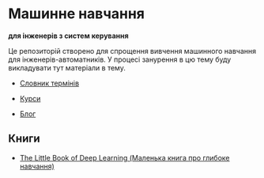 # Машинне навчання 

**для інженерів з систем керування**

Це репозиторій створено для спрощення вивчення машинного навчання для інженерів-автоматників. У процесі занурення в цю тему буду викладувати тут матеріали в тему.

- [Словник термінів](dictionary.md)

- [Курси](courses.md)
- [Блог](blog/README.md)

## Книги

- [The Little Book of Deep Learning (Маленька книга про глибоке навчання)](books/TheLittleBookofDeepLearning/README.md)



